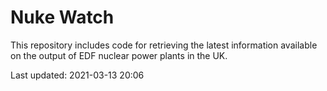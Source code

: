 # Nuke Watch

This repository includes code for retrieving the latest information available on the output of EDF nuclear power plants in the UK.

Last updated: 2021-03-13 20:06
